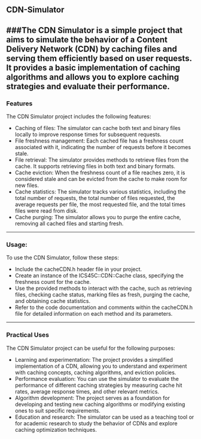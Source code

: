## CDN-Simulator 

###The CDN Simulator is a simple project that aims to simulate the behavior of a Content Delivery Network (CDN) by caching files and serving them efficiently based on user requests. It provides a basic implementation of caching algorithms and allows you to explore caching strategies and evaluate their performance.
--- 

### Features

The CDN Simulator project includes the following features:

- Caching of files: The simulator can cache both text and binary files locally to improve response times for subsequent requests.
- File freshness management: Each cached file has a freshness count associated with it, indicating the number of requests before it becomes stale.
- File retrieval: The simulator provides methods to retrieve files from the cache. It supports retrieving files in both text and binary formats.
- Cache eviction: When the freshness count of a file reaches zero, it is considered stale and can be evicted from the cache to make room for new files.
- Cache statistics: The simulator tracks various statistics, including the total number of requests, the total number of files requested, the average requests per file, the most requested file, and the total times files were read from disk.
- Cache purging: The simulator allows you to purge the entire cache, removing all cached files and starting fresh.

---

### Usage: 

To use the CDN Simulator, follow these steps:

- Include the cacheCDN.h header file in your project.
- Create an instance of the ICS45C::CDN::Cache class, specifying the freshness count for the cache.
- Use the provided methods to interact with the cache, such as retrieving files, checking cache status, marking files as fresh, purging the cache, and obtaining cache statistics.
- Refer to the code documentation and comments within the cacheCDN.h file for detailed information on each method and its parameters.

---

### Practical Uses
The CDN Simulator project can be useful for the following purposes:

- Learning and experimentation: The project provides a simplified implementation of a CDN, allowing you to understand and experiment with caching concepts, caching algorithms, and eviction policies.
- Performance evaluation: You can use the simulator to evaluate the performance of different caching strategies by measuring cache hit rates, average response times, and other relevant metrics.
- Algorithm development: The project serves as a foundation for developing and testing new caching algorithms or modifying existing ones to suit specific requirements.
- Education and research: The simulator can be used as a teaching tool or for academic research to study the behavior of CDNs and explore caching optimization techniques.
